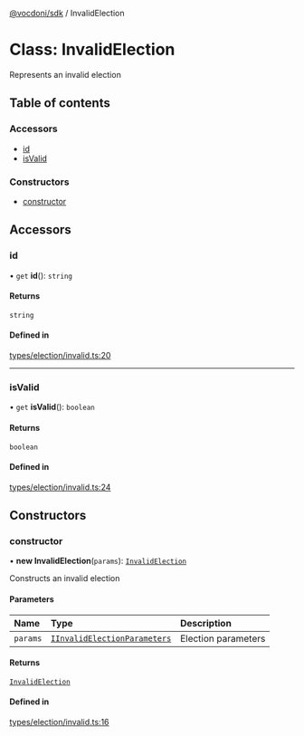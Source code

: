 [@vocdoni/sdk](/sdk) / InvalidElection

# Class: InvalidElection

Represents an invalid election

## Table of contents

### Accessors

- [id](InvalidElection#id)
- [isValid](InvalidElection#isvalid)

### Constructors

- [constructor](InvalidElection#constructor)

## Accessors

### id

• `get` **id**(): `string`

#### Returns

`string`

#### Defined in

[types/election/invalid.ts:20](https://github.com/vocdoni/vocdoni-sdk/blob/2ec9544f0d792289a6e591f4f269c47a23ca40a1/src/types/election/invalid.ts#L20)

___

### isValid

• `get` **isValid**(): `boolean`

#### Returns

`boolean`

#### Defined in

[types/election/invalid.ts:24](https://github.com/vocdoni/vocdoni-sdk/blob/2ec9544f0d792289a6e591f4f269c47a23ca40a1/src/types/election/invalid.ts#L24)

## Constructors

### constructor

• **new InvalidElection**(`params`): [`InvalidElection`](InvalidElection)

Constructs an invalid election

#### Parameters

| Name | Type | Description |
| :------ | :------ | :------ |
| `params` | [`IInvalidElectionParameters`](../interfaces/IInvalidElectionParameters) | Election parameters |

#### Returns

[`InvalidElection`](InvalidElection)

#### Defined in

[types/election/invalid.ts:16](https://github.com/vocdoni/vocdoni-sdk/blob/2ec9544f0d792289a6e591f4f269c47a23ca40a1/src/types/election/invalid.ts#L16)
